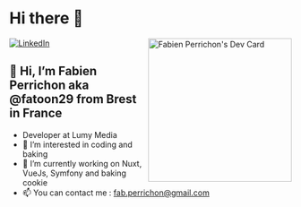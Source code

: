 # Hi there 👋

<div align="left">
 
  <a href="https://www.linkedin.com/in/fab-perrichon/">
    <img
      src="[https://img.shields.io/static/v1?logo=linkedin&style=flat-square&color=0072b1&label=LinkedIn&message=%E2%98%86](https://img.shields.io/badge/LinkedIn-0077B5?style=for-the-badge&logo=linkedin&logoColor=white)"
      alt="LinkedIn"
    />
  </a>

  <a href="https://app.daily.dev/fatoon">
    <img
      width="256"
      align="right"
      src="https://api.daily.dev/devcards/c00f659663354e7a8436a37c5d279372.png?r=kio" width="400" alt="Fabien Perrichon's Dev Card"
     />
  </a>
</div>

## 👋 Hi, I’m Fabien Perrichon aka @fatoon29 from Brest in France

- Developer at Lumy Media
- 👀 I’m interested in coding and baking
- 🌱 I’m currently working on Nuxt, VueJs, Symfony and baking cookie
- 📫 You can contact me : fab.perrichon@gmail.com
